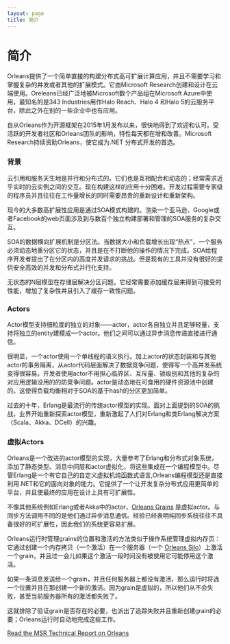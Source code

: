```yaml
---
layout: page
title: 简介
---
```


# 简介
<!-- # Introduction -->

<!-- Orleans is a framework that provides a straightforward approach to building distributed high-scale computing applications, without the need to learn and apply complex concurrency or other scaling patterns. It was created by Microsoft Research and designed for use in the cloud. Orleans has been used extensively in Microsoft Azure by several Microsoft product groups, most notably by 343 Industries as a platform for all of Halo Reach, Halo 4 and Halo 5 cloud services, as well as by a number of other companies. -->

Orleans提供了一个简单直接的构建分布式高可扩展计算应用，并且不需要学习和掌握复杂的并发或者其他的扩展模式。它由Microsoft Research创建和设计在云端使用。Oreleans已经广泛地被Microsoft数个产品组在Microsoft Azure中使用，最知名的是343 Industries用作Halo Reach、Halo 4 和Halo 5的云服务平台，除此之外在别的一些企业中也有应用。
 
<!-- Following Orleans' release as an open source framework on January 2015, it has quickly gained popularity and recognition. Leveraging an active developer community and the dedication of the Orleans team, features are added and improved on a daily basis. Microsoft Research continues to invest in Orleans, making it the framework of choice for .NET distributed development. -->

自从Orleans作为开源框架在2015年1月发布以来，很快地得到了欢迎和认可。受活跃的开发者社区和Orleans团队的影响，特性每天都在增和改善。Microsoft Research持续资助Orleans，使它成为.NET 分布式开发的首选。

### 背景
<!-- ### Background  -->

<!--Cloud applications and services are inherently parallel and distributed. They are also interactive and dynamic; often requiring near real time direct interactions between cloud entities. Such applications are very difficult to build today. The development process demands expert level programmers and typically requires expensive iterations of the design and the architecture, as the workload grows. -->
云引用和服务天生地是并行和分布式的。它们也是互相配合和动态的；经常需求近乎实时的云实例之间的交互。现在构建这样的应用十分困难。开发过程需要专家级的程序员并且往往在工作量增长的同时需要昂贵的重新设计和重新架构。

<!--Most of today’s high scale properties are built with the SOA paradigm. Rendering of a single web page by Amazon or Google or Facebook involves complex interactions of hundreds of SOA services that are independently built, deployed and managed. The fact that each individual service scales well by itself does not guarantee scalability of a composition of such services. -->
现今的大多数高扩展性应用是通过SOA模式构建的。渲染一个亚马逊、Google或者Facebook的web页面涉及到与数百个独立构建部署和管理的SOA服务的复杂交互。

<!-- The data scale-out mechanism of SOA is partitioning. As data size and load grow and “hot spots” come and go, a service has to dynamically repartition its state and do so without interrupting its operation. SOA challenges the programmer with a high degree of concurrency of requests within partitions. But existing tools do not provide good support for safe and efficient concurrency and distributed parallelism. -->
SOA的数据横向扩展机制是分区法。当数据大小和负载增长出现“热点”，一个服务必须动态地重分区它的状态，并且是在不打断他的操作的情况下完成。SOA给程序开发者提出了在分区内的高度并发请求的挑战。但是现有的工具并没有很好的提供安全高效的并发和分布式并行化支持。

<!--The stateless N-tier model delegates the partitioning problem to the storage layer. It often requires caching in the stateless layer to get acceptable performance, adding complexity and introducing cache consistency issues. -->
无状态的N层模型在存储层解决分区问题。它经常需要添加缓存层来得到可接受的性能，增加了复杂性并且引入了缓存一致性问题。

### Actors 
<!--### Actors-->

<!--The actor model supports fine-grain individual objects—actors—that are isolated from each other and light-weight enough to allow modeling of an individual entity as an actor. They communicate via asynchronous message passing, which enables direct communications between actors.-->
Actor模型支持细粒度的独立的对象——actor，actor各自独立并且足够轻量，支持将独立的entity建模成一个actor。他们之间可以通过异步消息传递直接进行通信。

<!--Significantly, an actor executes with single-threaded semantics. Coupled with encapsulation of the actor’s state and isolation from other actors, this simplifies writing highly concurrent systems by removing data races from the actor’s code level. Developers using actors do not have to worry about critical regions, mutexes, lock leveling, and other complex race-prevention concerns that have nothing to do with the actual application logic. Actors are dynamically created within the pool of available hardware resources. This makes balancing of load easier compared to hash-based partitioning of SOA.-->
很明显，一个actor使用一个单线程的语义执行。加上actor的状态封装和与其他actor的事务隔离，从actor代码层面解决了数据竞争问题，使得写一个高并发系统变得很容易。开发者使用actor不用担心临界区、互斥量、锁级别和其他的复杂的对应用逻辑没用的的防竞争问题。actor是动态地在可食用的硬件资源池中创建的。这使得负载均衡相对于SOA的基于hash的分区更加简单。


<!--For the last decade, Erlang has been the most popular implementation of the traditional actor model. Facing the above-mentioned challenges of SOA, the industry started rediscovering the actor model, which stimulated renewed interest in Erlang and creation of new Erlang-like solutions: Scala actors, Akka, DCell.-->
过去的十年，Erlang是最流行的传统actor模型的实现。面对上面提到的SOA的挑战，业界开始重新探索actor模型，重新激起了人们对Erlang和类Erlang解决方案（Scala、Akka、DCell）的兴趣。

### 虚拟Actors
<!--### Virtual Actors-->

<!--Orleans is an implementation of an improved actor model that borrows heavily from Erlang and distributed objects systems, adds static typing, message indirection and actor virtualization, exposing them in an integrated programming model. Whereas Erlang is a pure functional language with its own custom VM, the Orleans programming model directly leverages .NET and its object-oriented capabilities. It provides a framework that makes development of complex distributed applications much easier and make the resulting applications scalable by design.-->
Orleans是一个改进的actor模型的实现，大量参考了Erlang和分布式对象系统，添加了静态类型、消息中间层和actor虚拟化，将这些集成在一个编程模型中。尽管Erlang是一个有它自己的自定义虚拟机纯函数式语言,Orleans编程模型还是直接利用.NET和它的面向对象的能力。它提供了一个让开发复杂分布式应用更简单的平台，并且使最终的应用在设计上具有可扩展性。

<!--Unlike actors in other systems such as Erlang or Akka, [Orleans Grains](/orleans/Getting-Started-With-Orleans/Grains) are virtual actors. They communicate via asynchronous messaging, which differs greatly from synchronous method calls, but experience has shown that purely synchronous systems do not scale well; in this case we have traded familiarity for scalability. -->
不像其他系统例如Erlang或者Akka中的actor，[Orleans Grains](/orleans/Getting-Started-With-Orleans/Grains) 是虚拟actor。与同步方法调用不同的是他们通过异步消息通信。经验已经表明纯同步系统往往不具备很好的可扩展性，因此我们的系统更容易扩展。

<!--The Orleans runtime manages the location and activation of grains similarly to the way that the virtual memory manager of an operating system manages memory pages: it activates a grain by creating an in-memory copy (an activation) on a server (an [Orleans Silo](/orleans/Getting-Started-With-Orleans/Silos)), and later it may deactivate that activation if it hasn't been used for some time.-->
Orleans运行时管理grains的位置和激活的方法类似于操作系统管理虚拟内存页：它通过创建一个内存拷贝（一个激活）在一个服务器（一个 [Orleans Silo](/orleans/Getting-Started-With-Orleans/Silos)）上激活一个grain，并且过一会儿如果这个激活一段时间没有被使用它可能停用这个激活。

<!--If a message is sent to the grain and there is no activation on any server, then the runtime will pick a location and create a new activation there. Because grains are virtual, they never fail, even if the server that currently hosts all of their activations fails. -->
如果一条消息发送给一个grain，并且任何服务器上都没有激活，那么运行时将选一个位置并且在那创建一个新的激活。因为grain是虚拟的，所以他们从不会失败，甚至当前服务器所有的激活都失败了。
<!--This eliminates the need to test to see if a grain exists, as well as the need to track failures and recreate grains as needed; the Orleans runtime does all this automatically. -->
这就排除了验证grain是否存在的必要，也派出了追踪失败并且重新创建grain的必要；Orleans运行时自动地完成这些工作。

[Read the MSR Technical Report on Orleans](http://research.microsoft.com/pubs/210931/Orleans-MSR-TR-2014-41.pdf)
